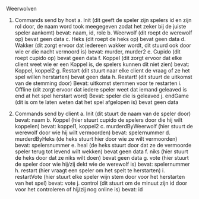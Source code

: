 Weerwolven

1. Commands send by host
  a. Init (dit geeft de speler zijn spelers id en zijn rol door, de naam word took meegegeven zodat het zeker bij de juiste speler aankomt)
	bevat: naam, id, role
  b. Weerwolf (dit roept de werewolf op)
	bevat geen data
  c. Heks (dit roept de heks op)
	bevat geen data
  d. Wakker (dit zorgt ervoor dat iedereen wakker wordt, dit stuurd ook door wie er die nacht vermoord is)
	bevat: murder, murder2
  e. Cupido (dit roept cupido op)
	bevat geen data
  f. Koppel (dit zorgt ervoor dat elke client weet wie er een Koppel is, de spelers kunnen dit niet zien)
	bevat: Koppel, koppel2
  g. Restart (dit stuurt naar elke client de vraag of ze het spel willen herstarten)
	bevat geen data
  h. Restart! (dit stuurt de uitkomst van de stemming door)
	Bevat: uitkomst stemmen voor te restarten
  i. Offline (dit zorgt ervoor dat iedere speler weet dat iemand geleaved is end at het spel herstart word)
	Bevat: speler die is geleaved
  j. endGame (dit is om te laten weten dat het spel afgelopen is)
	bevat geen data

2. Commands send by client
  a. Init (dit stuurt de naam van de speler door)
	bevat: naam
  b. Koppel	(hier stuurt cupido de spelers door die hij wilt koppelen)
	bevat: koppel1, koppel2
  c. murderdByWeerwolf (hier stuurt de werewolf door wie hij wilt vermoorden)
	bevat: spelernummer
  d. murderdByHeks (de heks stuurt hier door wie ze wilt vermoorden)
	bevat: spelersnummer
  e. heal (de heks stuurt door dat ze de vermoorde speler terug tot levend wilt wekken)
	bevat geen data
  f. niks (hier stuurt de heks door dat ze niks wilt doen)
	bevat geen data
  g. vote (hier stuurt de speler door wie hij/zij dekt wie de werewolf is)
	bevat: spelernummer
  h. restart (hier vraagt een speler om het spelt te herstarten)
  i. restartVote (hier stuurt elke speler wijn stem door voor het herstarten van het spel)
	bevat: vote
  j. control (dit stuurt om de minuut zijn id door voor het controleren of hij/zij nog online is)
	bevat: id


